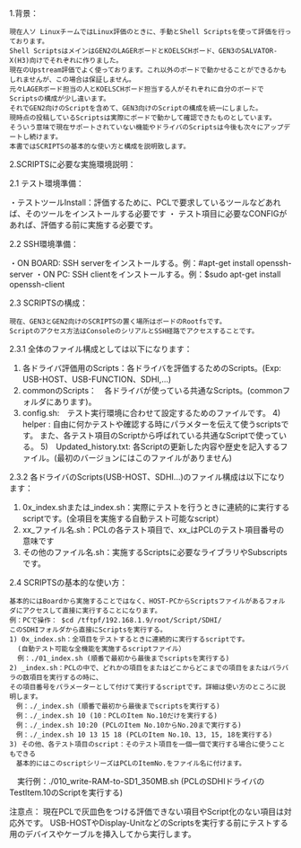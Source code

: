 1.背景：
	
	現在人ソ LinuxチームではLinux評価のときに、手動とShell Scriptsを使って評価を行っております。
	Shell ScriptsはメインはGEN2のLAGERボードとKOELSCHボード、GEN3のSALVATOR-X(H3)向けでそれぞれに作りました。
	現在のUpstream評価でよく使っております。これ以外のボードで動かせることができるかもしれませんが、この場合は保証しません。
	元々LAGERボード担当の人とKOELSCHボード担当する人がそれぞれに自分のボードでScriptsの構成が少し違います。
	それでGEN2向けのScriptを含めて、GEN3向けのScriptの構成を統一にしました。
	現時点の投稿しているScriptsは実際にボードで動かして確認できたものとしています。
	そういう意味で現在サポートされていない機能やドライバのScriptsは今後も次々にアップデートし続けます。
	本書ではSCRIPTSの基本的な使い方と構成を説明致します。
	
2.SCRIPTSに必要な実施環境説明：

2.1	テスト環境準備：

  ・テストツールInstall：評価するために、PCLで要求しているツールなどあれば、そのツールをインストールする必要です
  ・ テスト項目に必要なCONFIGがあれば、評価する前に実施する必要です。

2.2	SSH環境準備：

  ・ON BOARD: SSH serverをインストールする。例：#apt-get install openssh-server
  ・ON PC: SSH clientをインストールする。例：$sudo apt-get install openssh-client

2.3	SCRIPTSの構成：

	現在、GEN3とGEN2向けのSCRIPTSの置く場所はボードのRootfsです。
	Scriptのアクセス方法はConsoleのシリアルとSSH経路でアクセスすることです。

2.3.1	全体のファイル構成としては以下になります：
  
  1) 各ドライバ評価用のScripts：各ドライバを評価するためのScripts。(Exp: USB-HOST、USB-FUNCTION、SDHI,...)
  2)  commonのScripts：　各ドライバが使っている共通なScripts。(commonフォルダにあります)。
  3)  config.sh:　テスト実行環境に合わせて設定するためのファイルです。
  4)　helper : 自由に何かテストや確認する時にパラメターを伝えて使うscriptsです。
  また、各テスト項目のScriptから呼ばれている共通なScriptで使っている。
  5)　Updated_history.txt: 各Scriptの更新した内容や歴史を記入するファイル。(最初のバージョンにはこのファイルがありません)

2.3.2	各ドライバのScripts(USB-HOST、SDHI...)のファイル構成は以下になります：
  
  1) 0x_index.shまたは_index.sh：実際にテストを行うときに連続的に実行するscriptです。(全項目を実施する自動テスト可能なscript）
  2) xx_ファイル名.sh：PCLの各テスト項目で、xx_はPCLのテスト項目番号の意味です
  3) その他のファイル名.sh：実施するScriptsに必要なライブラリやSubscriptsです。
	
2.4	SCRIPTSの基本的な使い方：
  
	基本的にはBoardから実施することではなく、HOST-PCからScriptsファイルがあるフォルダにアクセスして直接に実行することになります。
	例：PCで操作： $cd /tftpf/192.168.1.9/root/Script/SDHI/
	このSDHIフォルダから直接にScriptsを実行する。
	1) 0x_index.sh：全項目をテストするときに連続的に実行するscriptです。
	  (自動テスト可能な全機能を実施するscriptファイル）
	  例：./01_index.sh (順番で最初から最後までscriptsを実行する)
	2) _index.sh：PCLの中で、どれかの項目をまたはどこからどこまでの項目をまたはバラバラの数項目を実行するの時に、
	その項目番号をパラメーターとして付けて実行するscriptです。詳細は使い方のところに説明します。
	　例：./_index.sh (順番で最初から最後までscriptsを実行する)
	　例：./_index.sh 10 (10：PCLのItem No.10だけを実行する)
	　例：./_index.sh 10:20 (PCLのItem No.10からNo.20まで実行する)
	　例：./_index.sh 10 13 15 18 (PCLのItem No.10、13, 15, 18を実行する)
	3) その他、各テスト項目のscript：そのテスト項目を一個一個で実行する場合に使うこともできる
	　基本的にはこのscriptシリーズはPCLのItemNo.をファイル名に付けます。
　実行例：./010_write-RAM-to-SD1_350MB.sh (PCLのSDHIドライバのTestItem.10のScriptを実行する)
	
注意点：
現在PCLで灰皿色をつける評価できない項目やScript化のない項目は対応外です。
USB-HOSTやDisplay-UnitなどのScriptsを実行する前にテストする用のデバイスやケーブルを挿入してから実行します。

